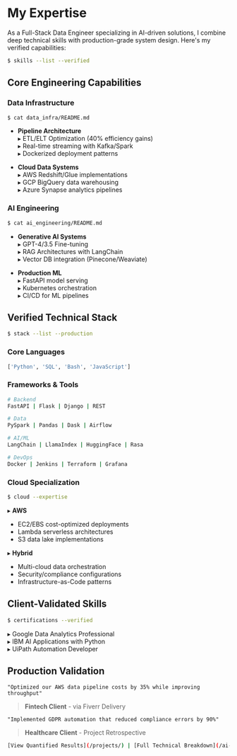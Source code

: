 # My Expertise

As a Full-Stack Data Engineer specializing in AI-driven solutions, I combine deep technical skills with production-grade system design. Here's my verified capabilities:

```bash
$ skills --list --verified
```

## Core Engineering Capabilities

### Data Infrastructure
```bash
$ cat data_infra/README.md
```
- **Pipeline Architecture**  
  ▸ ETL/ELT Optimization (40% efficiency gains)  
  ▸ Real-time streaming with Kafka/Spark  
  ▸ Dockerized deployment patterns

- **Cloud Data Systems**  
  ▸ AWS Redshift/Glue implementations  
  ▸ GCP BigQuery data warehousing  
  ▸ Azure Synapse analytics pipelines

### AI Engineering
```bash
$ cat ai_engineering/README.md
```
- **Generative AI Systems**  
  ▸ GPT-4/3.5 Fine-tuning  
  ▸ RAG Architectures with LangChain  
  ▸ Vector DB integration (Pinecone/Weaviate)

- **Production ML**  
  ▸ FastAPI model serving  
  ▸ Kubernetes orchestration  
  ▸ CI/CD for ML pipelines

## Verified Technical Stack

```bash
$ stack --list --production
```

### Core Languages
```python
['Python', 'SQL', 'Bash', 'JavaScript']
```

### Frameworks & Tools
```bash
# Backend
FastAPI | Flask | Django | REST

# Data
PySpark | Pandas | Dask | Airflow

# AI/ML
LangChain | LlamaIndex | HuggingFace | Rasa

# DevOps
Docker | Jenkins | Terraform | Grafana
```

### Cloud Specialization
```bash
$ cloud --expertise
```
▸ **AWS**  
  - EC2/EBS cost-optimized deployments  
  - Lambda serverless architectures  
  - S3 data lake implementations

▸ **Hybrid**  
  - Multi-cloud data orchestration  
  - Security/compliance configurations  
  - Infrastructure-as-Code patterns

## Client-Validated Skills

```bash
$ certifications --verified
```
▸ Google Data Analytics Professional  
▸ IBM AI Applications with Python  
▸ UiPath Automation Developer  

## Production Validation
```text
"Optimized our AWS data pipeline costs by 35% while improving throughput"
```
> **Fintech Client** - via Fiverr Delivery  

```text
"Implemented GDPR automation that reduced compliance errors by 90%"
```
> **Healthcare Client** - Project Retrospective  

```bash
[View Quantified Results](/projects/) | [Full Technical Breakdown](/ai-solutions/) | [Contact](/contact/)
```
